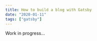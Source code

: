 ```yaml
---
title: How to build a blog with Gatsby
date: "2020-01-11"
tags: ["gatsby"]
---
```


Work in progress...